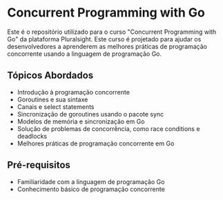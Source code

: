 # Concurrent Programming with Go

Este é o repositório utilizado para o curso "Concurrent Programming with Go" da plataforma Pluralsight. Este curso é projetado para ajudar os desenvolvedores a aprenderem as melhores práticas de programação concorrente usando a linguagem de programação Go.

## Tópicos Abordados

- Introdução à programação concorrente
- Goroutines e sua sintaxe
- Canais e select statements
- Sincronização de goroutines usando o pacote sync
- Modelos de memória e sincronização em Go
- Solução de problemas de concorrência, como race conditions e deadlocks
- Melhores práticas de programação concorrente em Go

## Pré-requisitos

- Familiaridade com a linguagem de programação Go
- Conhecimento básico de programação concorrente